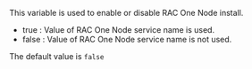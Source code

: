 This variable is used to enable or disable RAC One Node install.

- true  : Value of RAC One Node service name is used.
- false : Value of RAC One Node service name is not used.

The default value is `false`
